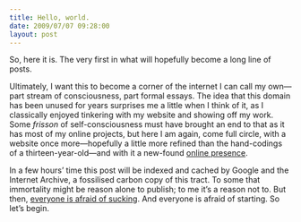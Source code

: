 ```yaml
---
title: Hello, world.
date: 2009/07/07 09:28:00
layout: post
---
```


So, here it is. The very first in what will hopefully become a long line of posts.

Ultimately, I want this to become a corner of the internet I can call my own—part stream of consciousness, part formal essays. The idea that this domain has been unused for years surprises me a little when I think of it, as I classically enjoyed tinkering with my website and showing off my work. Some _frisson_ of self-consciousness must have brought an end to that as it has most of my online projects, but here I am again, come full circle, with a website once more—hopefully a little more refined than the hand-codings of a thirteen-year-old—and with it a new-found [online presence](http://twitter.com/henryaj).

In a few hours’ time this post will be indexed and cached by Google and the Internet Archive, a fossilised carbon copy of this tract. To some that immortality might be reason alone to publish; to me it’s a reason not to. But then, [everyone is afraid of sucking](http://www.maximumfun.org/sound-young-america/maxfuncon-merlin-mann-doing-creative-work-sound-young-america). And everyone is afraid of starting. So let’s begin.
